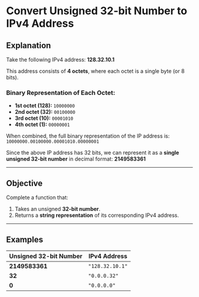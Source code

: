 # Convert Unsigned 32-bit Number to IPv4 Address

## Explanation

Take the following IPv4 address: **128.32.10.1**

This address consists of **4 octets**, where each octet is a single byte (or 8 bits).

### Binary Representation of Each Octet:
- **1st octet (128):** `10000000`
- **2nd octet (32):** `00100000`
- **3rd octet (10):** `00001010`
- **4th octet (1):** `00000001`

When combined, the full binary representation of the IP address is:
```10000000.00100000.00001010.00000001```


Since the above IP address has 32 bits, we can represent it as a **single unsigned 32-bit number** in decimal format: **2149583361**

---

## Objective

Complete a function that:
1. Takes an unsigned **32-bit number**.
2. Returns a **string representation** of its corresponding IPv4 address.

---

## Examples

| Unsigned 32-bit Number | IPv4 Address    |
|-------------------------|-----------------|
| **2149583361**         | `"128.32.10.1"` |
| **32**                 | `"0.0.0.32"`    |
| **0**                  | `"0.0.0.0"`     |
